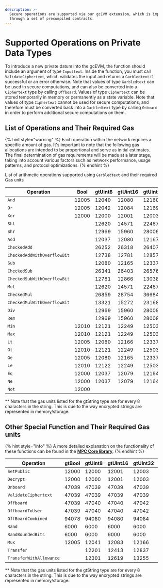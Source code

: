 ```yaml
---
description: >-
  Secure operations are supported via our gcEVM extension, which is implemented
  through a set of precompiled contracts.
---
```


# Supported Operations on Private Data Types

To introduce a new private datum into the gcEVM, the function should include an argument of type `Inputtext`. Inside the function, you must call `ValidateCiphertext`, which validates the input and returns a `Garbledtext` if successful or an error otherwise. Note that values of type `Garbledtext` can be used in secure computations, and can also be converted into a `Ciphertext` type by calling `Offboard`. Values of type `Ciphertext` can be stored temporarily in memory or permanently as a state variable. Note that values of type `Ciphertext` cannot be used for secure computations, and therefore must be converted back into a `Garbledtext` type by calling `Onboard` in order to perform additional secure computations on them.

## List of Operations and Their Required Gas

{% hint style="warning" %}
Each operation within the network requires a specific amount of gas. It's important to note that the following gas allocations are intended to be proportional and serve as initial estimates. The final determination of gas requirements will be made at a later stage, taking into account various factors such as network performance, usage patterns, and protocol optimizations.
{% endhint %}

List of  arithmetic operations supported using `Garbledtext` and their required Gas units

<table data-full-width="false"><thead><tr><th width="250.84375">Operation</th><th>Bool</th><th>gtUint8</th><th>gtUint16</th><th>gtUint32</th><th>gtUint64</th><th>gtUint128</th><th>gtUint256</th><th>gtString**</th><th data-hidden data-type="number">gtString</th></tr></thead><tbody><tr><td><code>And</code></td><td>12005</td><td>12040</td><td>12080</td><td>12160</td><td>12320</td><td>26126</td><td>52742</td><td></td><td>null</td></tr><tr><td><code>Or</code></td><td>12005</td><td>12042</td><td>12084</td><td>12169</td><td>12339</td><td>26164</td><td>52818</td><td></td><td>null</td></tr><tr><td><code>Xor</code></td><td>12000</td><td>12000</td><td>12001</td><td>12003</td><td>12006</td><td>25498</td><td>51486</td><td></td><td>null</td></tr><tr><td><code>Shl</code></td><td></td><td>12620</td><td>14571</td><td>22467</td><td>54233</td><td>226190</td><td>698489</td><td></td><td>null</td></tr><tr><td><code>Shr</code></td><td></td><td>12969</td><td>15960</td><td>28009</td><td>76377</td><td>248333</td><td>698498</td><td></td><td>null</td></tr><tr><td><code>Add</code></td><td></td><td>12037</td><td>12080</td><td>12167</td><td>12340</td><td>65491</td><td>275564</td><td></td><td>null</td></tr><tr><td><code>CheckedAdd</code></td><td></td><td>26252</td><td>26318</td><td>26407</td><td>26577</td><td>115473</td><td>375554</td><td></td><td>null</td></tr><tr><td><code>CheckedAddWithOverflowBit</code></td><td></td><td>12738</td><td>12781</td><td>12857</td><td>13041</td><td>103457</td><td>389274</td><td></td><td>null</td></tr><tr><td><code>Sub</code></td><td></td><td>12080</td><td>12165</td><td>12337</td><td>12679</td><td>66518</td><td>278659</td><td></td><td>null</td></tr><tr><td><code>CheckedSub</code></td><td></td><td>26341</td><td>26403</td><td>26576</td><td>26917</td><td>142480</td><td>522302</td><td></td><td>null</td></tr><tr><td><code>CheckedSubWithOverflowBit</code></td><td></td><td>12781</td><td>12866</td><td>13038</td><td>13380</td><td>104484</td><td>392369</td><td></td><td>null</td></tr><tr><td><code>Mul</code></td><td></td><td>12620</td><td>14571</td><td>22467</td><td>54233</td><td>2702996</td><td>37473014</td><td></td><td>null</td></tr><tr><td><code>CheckedMul</code></td><td></td><td>26859</td><td>28754</td><td>36684</td><td>68536</td><td>3722546</td><td>50361135</td><td></td><td>null</td></tr><tr><td><code>CheckedMulWithOverflowBit</code></td><td></td><td>13321</td><td>15272</td><td>23168</td><td>54934</td><td>3673338</td><td>50272807</td><td></td><td>null</td></tr><tr><td><code>Div</code></td><td></td><td>12969</td><td>15960</td><td>28009</td><td>76377</td><td></td><td></td><td></td><td>null</td></tr><tr><td><code>Rem</code></td><td></td><td>12969</td><td>15960</td><td>28009</td><td>76377</td><td></td><td></td><td></td><td>null</td></tr><tr><td><code>Min</code></td><td>12010</td><td>12121</td><td>12249</td><td>12503</td><td>13012</td><td>118320</td><td>302289</td><td></td><td>null</td></tr><tr><td><code>Max</code></td><td>12010</td><td>12121</td><td>12249</td><td>12503</td><td>13012</td><td>118986</td><td>303621</td><td></td><td>null</td></tr><tr><td><code>Lt</code></td><td>12005</td><td>12080</td><td>12166</td><td>12337</td><td>12679</td><td>52366</td><td>156113</td><td></td><td>null</td></tr><tr><td><code>Gt</code></td><td>12010</td><td>12121</td><td>12249</td><td>12503</td><td>13012</td><td>53032</td><td>157445</td><td></td><td>null</td></tr><tr><td><code>Ge</code></td><td>12005</td><td>12080</td><td>12165</td><td>12337</td><td>12679</td><td>52699</td><td>157101</td><td></td><td>null</td></tr><tr><td><code>Le</code></td><td>12010</td><td>12122</td><td>12249</td><td>12503</td><td>13012</td><td>52688</td><td>156446</td><td></td><td>null</td></tr><tr><td><code>Eq</code></td><td>12000</td><td>12037</td><td>12079</td><td>12164</td><td>12334</td><td>38650</td><td>89992</td><td>12334</td><td>null</td></tr><tr><td><code>Ne</code></td><td>12000</td><td>12037</td><td>12079</td><td>12164</td><td>12334</td><td>38650</td><td>89992</td><td>12334</td><td>null</td></tr><tr><td><code>Not</code></td><td>12000</td><td></td><td></td><td></td><td></td><td></td><td></td><td></td><td>null</td></tr></tbody></table>

\*\* Note that the gas units listed for the gtString type are for every 8 characters in the string.  This is due to the way encrypted strings are represented in memory/storage.

## Other Special Function and Their Required Gas units

{% hint style="info" %}
A more detailed explanation on the functionality of these functions can be found in the [**MPC Core library**](../tools/contracts-library/mpc-core.md).
{% endhint %}

<table><thead><tr><th width="258">Operation</th><th>gtBool</th><th>gtUint8</th><th>gtUint16</th><th>gtUint32</th><th>gtUint64</th><th>gtUint128</th><th>gtUint256</th><th>gtString**</th></tr></thead><tbody><tr><td><code>SetPublic</code></td><td>12000</td><td>12000</td><td>12001</td><td>12003</td><td>12006</td><td>25064</td><td>50591</td><td>12006</td></tr><tr><td><code>Decrypt</code></td><td>12000</td><td>12000</td><td>12001</td><td>12003</td><td>12006</td><td>24969</td><td>50038</td><td>12006</td></tr><tr><td><code>Onboard</code></td><td>47039</td><td>47039</td><td>47039</td><td>47039</td><td>47039</td><td>99442</td><td>199389</td><td>47039</td></tr><tr><td><code>ValidateCiphertext</code></td><td>47039</td><td>47039</td><td>47039</td><td>47039</td><td>47039</td><td>97624</td><td>196779</td><td>47039</td></tr><tr><td><code>Offboard</code></td><td>47039</td><td>47040</td><td>47040</td><td>47042</td><td>47045</td><td>95207</td><td>190885</td><td>47045</td></tr><tr><td><code>OffboardToUser</code></td><td>47039</td><td>47040</td><td>47040</td><td>47042</td><td>47045</td><td>95818</td><td>192112</td><td>47045</td></tr><tr><td><code>OffBoardCombined</code></td><td>94078</td><td>94080</td><td>94080</td><td>94084</td><td>94090</td><td>191485</td><td>384025</td><td>94090</td></tr><tr><td><code>Rand</code></td><td>6000</td><td>6000</td><td>6000</td><td>6000</td><td>6000</td><td>12940</td><td>26319</td><td></td></tr><tr><td><code>RandBoundedBits</code></td><td>6000</td><td>6000</td><td>6000</td><td>6000</td><td>6000</td><td>13191</td><td>26858</td><td></td></tr><tr><td><code>Mux</code></td><td>12005</td><td>12041</td><td>12083</td><td>12166</td><td>12332</td><td>26200</td><td>50038</td><td></td></tr><tr><td><code>Transfer</code></td><td></td><td>12201</td><td>12413</td><td>12837</td><td>13685</td><td>237367</td><td>817758</td><td></td></tr><tr><td><code>TransferWithAllowance</code></td><td></td><td>12301</td><td>12619</td><td>13255</td><td>14527</td><td>395565</td><td>1318764</td><td></td></tr></tbody></table>

\*\* Note that the gas units listed for the gtString type are for every 8 characters in the string.  This is due to the way encrypted strings are represented in memory/storage.
